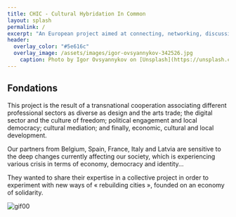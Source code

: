 ```yaml
---
title: CHIC - Cultural Hybridation In Common
layout: splash
permalink: /
excerpt: "An European project aimed at connecting, networking, discussing creative process around the «stamp» and the notion of «free». "
header:
  overlay_color: "#5e616c"
  overlay_image: /assets/images/igor-ovsyannykov-342526.jpg
    caption: Photo by Igor Ovsyannykov on [Unsplash](https://unsplash.com/photos/4A8ZSlAOUqs)
---
```


## Fondations
This project is the result of a transnational cooperation associating different professional sectors as diverse as design and the arts trade; the digital sector and the culture of freedom; political engagement and local democracy; cultural mediation; and finally, economic, cultural and local development. 

Our partners from Belgium, Spain, France, Italy and Latvia are sensitive to the deep changes currently affecting our society, which is experiencing various crisis in terms of economy, democracy and identity…

They wanted to share their expertise in a collective project in order to experiment with new ways of « rebuilding cities », founded on an economy of solidarity.

![gif00](http://www.chic-europecreative.eu/wa_images/simple.gif)
